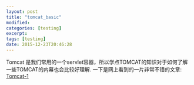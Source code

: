 ```yaml
---
layout: post
title: "tomcat_basic"
modified:
categories: [testing]
excerpt:
tags: [testing]
date: 2015-12-23T20:46:28
---
```


Tomcat 是我们常用的一个servlet容器，所以学点TOMCAT的知识对于如何了解一些TOMCAT的内幕也会比较好理解.
一下是网上看到的一片非常不错的文章:
[Tomcat-1](https://www.ibm.com/developerworks/cn/java/j-lo-tomcat1/)
